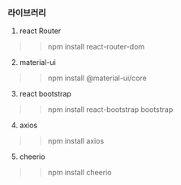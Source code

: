 ### 라이브러리

1. react Router
>> npm install react-router-dom
2. material-ui
>> npm install @material-ui/core
3. react bootstrap
>> npm install react-bootstrap bootstrap
4. axios
>> npm install axios
5. cheerio
>> npm install cheerio